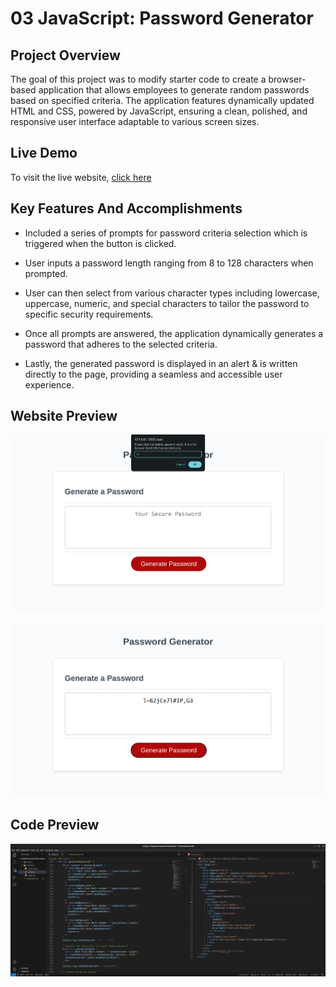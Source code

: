 # 03 JavaScript: Password Generator

## Project Overview

The goal of this project was to modify starter code to create a browser-based application that allows employees to generate random passwords based on specified criteria. The application features dynamically updated HTML and CSS, powered by JavaScript, ensuring a clean, polished, and responsive user interface adaptable to various screen sizes.

## Live Demo

To visit the live website, <a href="https://a-mohamed14.github.io/Random-Password-Generator/">click here</a>

## Key Features And Accomplishments

- Included a series of prompts for password criteria selection which is triggered when the button is clicked.

- User inputs a password length ranging from 8 to 128 characters when prompted.

- User can then select from various character types including lowercase, uppercase, numeric, and special characters to tailor the password to specific security requirements.

- Once all prompts are answered, the application dynamically generates a password that adheres to the selected criteria.

- Lastly, the generated password is displayed in an alert & is written directly to the page, providing a seamless and accessible user experience.

## Website Preview

![website preview snippet](./Assets/screenshots/website-screenshot-2.png)

![website preview snippet](./Assets/screenshots/website-screenshot.png)

## Code Preview

![code preview snippet](./Assets/screenshots/code-screenshot.png)
